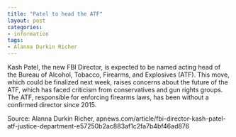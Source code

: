 ```yaml
---
title: "Patel to head the ATF"
layout: post
categories:
- information
tags:
- Alanna Durkin Richer
---
```


Kash Patel, the new FBI Director, is expected to be named acting head of the Bureau of Alcohol, Tobacco, Firearms, and Explosives (ATF). This move, which could be finalized next week, raises concerns about the future of the ATF, which has faced criticism from conservatives and gun rights groups. The ATF, responsible for enforcing firearms laws, has been without a confirmed director since 2015.

Source: Alanna Durkin Richer, apnews.com/article/fbi-director-kash-patel-atf-justice-department-e57250b2ac883af1c2fa7b4bf46ad876
